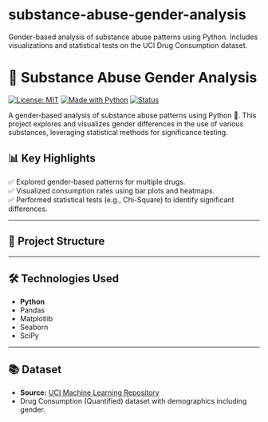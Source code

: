 # substance-abuse-gender-analysis
Gender-based analysis of substance abuse patterns using Python. Includes visualizations and statistical tests on the UCI Drug Consumption dataset.
# 🚀 Substance Abuse Gender Analysis

[![License: MIT](https://img.shields.io/badge/License-MIT-green.svg)](https://opensource.org/licenses/MIT) 
[![Made with Python](https://img.shields.io/badge/Made%20with-Python%203.9-blue)](https://www.python.org/)
[![Status](https://img.shields.io/badge/Status-Completed-brightgreen)]()

A gender-based analysis of substance abuse patterns using Python 🐍. This project explores and visualizes gender differences in the use of various substances, leveraging statistical methods for significance testing.



## 📊 Key Highlights
✅ Explored gender-based patterns for multiple drugs.  
✅ Visualized consumption rates using bar plots and heatmaps.  
✅ Performed statistical tests (e.g., Chi-Square) to identify significant differences.  

---

## 📁 **Project Structure**

---

## 🛠 **Technologies Used**
- **Python**
- Pandas
- Matplotlib
- Seaborn
- SciPy

---

## 📚 **Dataset**
- **Source:** [UCI Machine Learning Repository](https://archive.ics.uci.edu/ml/datasets/Drug+Consumption+%28quantified%29)
- Drug Consumption (Quantified) dataset with demographics including gender.



